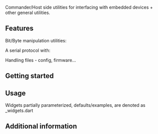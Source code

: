 <!--
This README describes the package. If you publish this package to pub.dev,
this README's contents appear on the landing page for your package.

For information about how to write a good package README, see the guide for
[writing package pages](https://dart.dev/guides/libraries/writing-package-pages).

For general information about developing packages, see the Dart guide for
[creating packages](https://dart.dev/guides/libraries/create-library-packages)
and the Flutter guide for
[developing packages and plugins](https://flutter.dev/developing-packages).
-->

Commander/Host side utilities for interfacing with embedded devices + other general utilities.

## Features
Bit/Byte manipulation utilities: 

A serial protocol with: 

Handling files - config, firmware...

## Getting started

 

## Usage

Widgets partially parameterized, defaults/examples, are denoted as _widgets.dart
 
 

## Additional information
 
